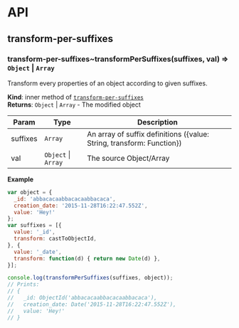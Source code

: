# API
<a name="module_transform-per-suffixes"></a>

## transform-per-suffixes
<a name="module_transform-per-suffixes..transformPerSuffixes"></a>

### transform-per-suffixes~transformPerSuffixes(suffixes, val) ⇒ <code>Object</code> &#124; <code>Array</code>
Transform every properties of an object according to given suffixes.

**Kind**: inner method of <code>[transform-per-suffixes](#module_transform-per-suffixes)</code>  
**Returns**: <code>Object</code> &#124; <code>Array</code> - The modified object  

| Param | Type | Description |
| --- | --- | --- |
| suffixes | <code>Array</code> | An array of suffix definitions ({value: String, transform: Function}) |
| val | <code>Object</code> &#124; <code>Array</code> | The source Object/Array |

**Example**  
```js
var object = {
  _id: 'abbacacaabbacacaabbacaca',
  creation_date: '2015-11-28T16:22:47.552Z',
  value: 'Hey!'
};
var suffixes = [{
  value: '_id',
  transform: castToObjectId,
}, {
  value: '_date',
  transform: function(d) { return new Date(d) },
}];

console.log(transformPerSuffixes(suffixes, object));
// Prints:
// {
//   _id: ObjectId('abbacacaabbacacaabbacaca'),
//   creation_date: Date('2015-11-28T16:22:47.552Z'),
//   value: 'Hey!'
// }
```
